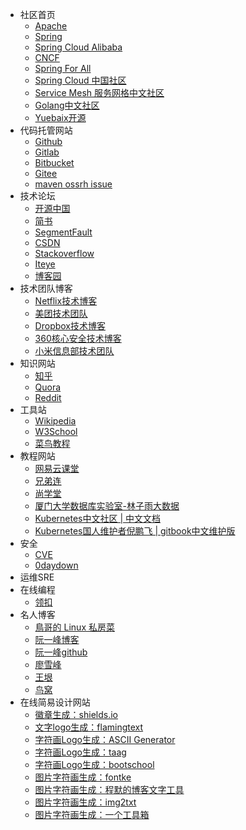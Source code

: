 * 社区首页
    * [Apache](https://www.apache.org/)
    * [Spring](https://spring.io/)
    * [Spring Cloud Alibaba](https://github.com/alibaba/spring-cloud-alibaba)
    * [CNCF](https://www.cncf.io/)
    * [Spring For All](http://www.spring4all.com/)
    * [Spring Cloud 中国社区](http://www.springcloud.cn/)
    * [Service Mesh 服务网格中文社区](https://www.servicemesher.com/)
    * [Golang中文社区](https://studygolang.com/)
    * [Yuebaix开源](https://docs.yuebaix.com/)
* 代码托管网站
    * [Github](https://github.com/)
    * [Gitlab](https://gitlab.com/)
    * [Bitbucket](https://bitbucket.org/)
    * [Gitee](https://gitee.com/)
    * [maven ossrh issue](https://issues.sonatype.org/)
* 技术论坛
    * [开源中国](https://www.oschina.net/)
    * [简书](https://www.jianshu.com/)
    * [SegmentFault](https://segmentfault.com/)
    * [CSDN](https://www.csdn.net/)
    * [Stackoverflow](https://stackoverflow.com/)
    * [Iteye](https://www.iteye.com/)
    * [博客园](https://www.cnblogs.com/)
* 技术团队博客
    * [Netflix技术博客](https://netflixtechblog.com/)
    * [美团技术团队](https://tech.meituan.com/)
    * [Dropbox技术博客](https://dropbox.tech/)
    * [360核心安全技术博客](https://blogs.360.cn/)
    * [小米信息部技术团队](https://blogs.360.cn/)
* 知识网站
    * [知乎](https://www.zhihu.com/)
    * [Quora](https://www.quora.com/)
    * [Reddit](https://www.reddit.com/)
* 工具站
    * [Wikipedia](https://zh.wikipedia.org/)
    * [W3School](https://www.w3school.com.cn/)
    * [菜鸟教程](https://www.runoob.com/)
* 教程网站
    * [网易云课堂](https://study.163.com/)
    * [兄弟连](http://www.itxdl.cn/)
    * [尚学堂](https://www.bjsxt.com/)
    * [厦门大学数据库实验室-林子雨大数据](http://dblab.xmu.edu.cn/)
    * [Kubernetes中文社区 | 中文文档](http://docs.kubernetes.org.cn/)
    * [Kubernetes国人维护者倪鹏飞 | gitbook中文维护版](https://feisky.gitbooks.io/kubernetes/)
* 安全
    * [CVE](https://cve.mitre.org/)
    * [0daydown](https://www.0daydown.com/)
* 运维SRE
* 在线编程
    * [领扣](https://leetcode.com/)
* 名人博客
    * [鳥哥的 Linux 私房菜](https://linux.vbird.org/)
    * [阮一峰博客](http://www.ruanyifeng.com/blog/)
    * [阮一峰github](https://github.com/ruanyf)
    * [廖雪峰](https://www.liaoxuefeng.com/)
    * [王垠](https://www.yinwang.org/)
    * [鸟窝](https://colobu.com/)
* 在线简易设计网站
    * [徽章生成：shields.io](https://shields.io/)
    * [文字logo生成：flamingtext](https://www.flamingtext.com/)
    * [字符画Logo生成：ASCII Generator](http://www.network-science.de/ascii/)
    * [字符画Logo生成：taag](http://patorjk.com/software/taag/)
    * [字符画Logo生成：bootschool](https://www.bootschool.net/ascii)
    * [图片字符画生成：fontke](https://en.m.fontke.com/tool/image2ascii/)
    * [图片字符画生成：程默的博客文字工具](http://life.chacuo.net/convertphoto2char/)
    * [图片字符画生成：img2txt](https://www.degraeve.com/img2txt.php)
    * [图片字符画生成：一个工具箱](http://www.atoolbox.net/)
    
